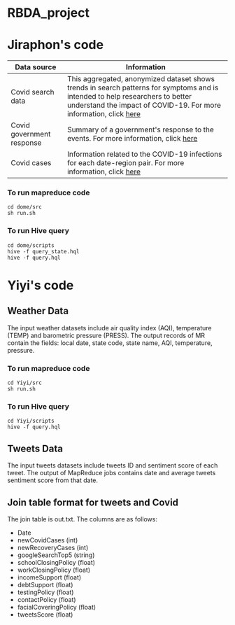 # RBDA_project

# Jiraphon's code
| Data source  | Information |
| ------------- | ------------- |
| Covid search data | This aggregated, anonymized dataset shows trends in search patterns for symptoms and is intended to help researchers to better understand the impact of COVID-19. For more information, click [here](https://github.com/GoogleCloudPlatform/covid-19-open-data/blob/main/docs/table-search-trends.md)  |
| Covid government response  | Summary of a government's response to the events. For more information, click [here](https://github.com/GoogleCloudPlatform/covid-19-open-data/blob/main/docs/table-government-response.md)  |
| Covid cases  | Information related to the COVID-19 infections for each date-region pair. For more information, click [here](https://github.com/GoogleCloudPlatform/covid-19-open-data/blob/main/docs/table-epidemiology.md) |

### To run mapreduce code
```
cd dome/src
sh run.sh
```
### To run Hive query
```
cd dome/scripts
hive -f query_state.hql
hive -f query.hql
```
# Yiyi's code
## Weather Data
The input weather datasets include air quality index (AQI), temperature (TEMP) and barometric pressure (PRESS).
The output records of MR contain the fields: local date, state code, state name, AQI, temperature, pressure.

### To run mapreduce code
```
cd Yiyi/src
sh run.sh
```
### To run Hive query
```
cd Yiyi/scripts
hive -f query.hql
```

## Tweets Data
The input tweets datasets include tweets ID and sentiment score of each tweet.
The output of MapReduce jobs contains date and average tweets sentiment score from that date.

## Join table format for tweets and Covid
The join table is out.txt. The columns are as follows:
- Date 
- newCovidCases (int)
- newRecoveryCases (int)
- googleSearchTop5 (string) 
- schoolClosingPolicy (float)
- workClosingPolicy (float)
- incomeSupport (float)
- debtSupport (float) 
- testingPolicy (float)
- contactPolicy (float)
- facialCoveringPolicy (float)
- tweetsScore (float)
